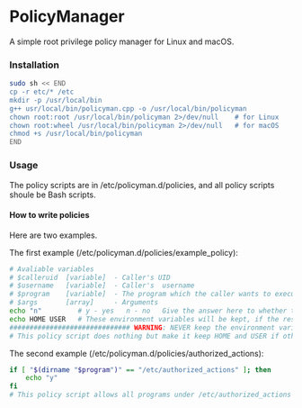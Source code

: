 # PolicyManager
A simple root privilege policy manager for Linux and macOS.
### Installation
``` bash
sudo sh << END
cp -r etc/* /etc
mkdir -p /usr/local/bin
g++ usr/local/bin/policyman.cpp -o /usr/local/bin/policyman
chown root:root /usr/local/bin/policyman 2>/dev/null    # for Linux
chown root:wheel /usr/local/bin/policyman 2>/dev/null   # for macOS
chmod +s /usr/local/bin/policyman
END
```
### Usage
The policy scripts are in /etc/policyman.d/policies, and all policy scripts shoule be Bash scripts.
#### How to write policies
Here are two examples.

The first example (/etc/policyman.d/policies/example_policy):
``` bash
# Avaliable variables
# $calleruid  [variable]  - Caller's UID
# $username   [variable]  - Caller's  username
# $program    [variable]  - The program which the caller wants to execute
# $args       [array]     - Arguments
echo "n"         # y - yes   n - no   Give the answer here to whether the caller's request is allowed. If two scripts give different answer, the result will be "yes".
echo HOME USER   # These environment variables will be kept, if the result is "yes".
############################## WARNING: NEVER keep the environment variable PATH! ##############################
# This policy script does nothing but make it keep HOME and USER if other policy scripts answer "yes".
```
The second example (/etc/policyman.d/policies/authorized_actions):
``` bash
if [ "$(dirname "$program")" == "/etc/authorized_actions" ]; then
	echo "y"
fi
# This policy script allows all programs under /etc/authorized_actions run with root privilege.
```

